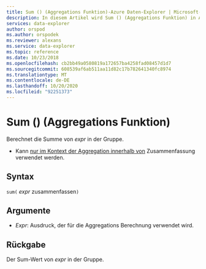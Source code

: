 ```yaml
---
title: Sum () (Aggregations Funktion)-Azure Daten-Explorer | Microsoft-Dokumentation
description: In diesem Artikel wird Sum () (Aggregations Funktion) in Azure Daten-Explorer beschrieben.
services: data-explorer
author: orspod
ms.author: orspodek
ms.reviewer: alexans
ms.service: data-explorer
ms.topic: reference
ms.date: 10/23/2018
ms.openlocfilehash: cb2bb49a0580819a172657ba4258fad08457d1d7
ms.sourcegitcommit: 608539af6ab511aa11d82c17b782641340fc8974
ms.translationtype: MT
ms.contentlocale: de-DE
ms.lasthandoff: 10/20/2020
ms.locfileid: "92251373"
---
```

# <a name="sum-aggregation-function"></a>Sum () (Aggregations Funktion)

Berechnet die Summe von *expr* in der Gruppe. 

* Kann [nur im Kontext der Aggregation innerhalb von](summarizeoperator.md) Zusammenfassung verwendet werden.

## <a name="syntax"></a>Syntax

`sum(` *expr* zusammenfassen`)`

## <a name="arguments"></a>Argumente

* *Expr*: Ausdruck, der für die Aggregations Berechnung verwendet wird. 

## <a name="returns"></a>Rückgabe

Der Sum-Wert von *expr* in der Gruppe.
 